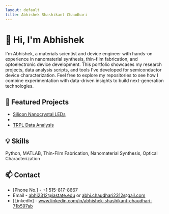 ```yaml
---
layout: default
title: Abhishek Shashikant Chaudhari
---
```


# 👋 Hi, I'm Abhishek

I'm Abhishek, a materials scientist and device engineer with hands-on experience in nanomaterial synthesis, thin-film fabrication, and optoelectronic device development. 
This portfolio showcases my research projects, data analysis scripts, and tools I've developed for semiconductor device characterization.
Feel free to explore my repositories to see how I combine experimentation with data-driven insights to build next-generation technologies.



## 🔬 Featured Projects

- [Silicon Nanocrystal LEDs](https://github.com/abhichaudhari/SiNC-LED)
- 
- [TRPL Data Analysis](https://github.com/abhichaudhari/TRPL-Toolkit)

## 💡 Skills

Python, MATLAB, Thin-Film Fabrication, Nanomaterial Synthesis, Optical Characterization

## 📫 Contact

- [Phone No.] - +1 515-817-8667 
- Email - abhi2312@iastate.edu or abhi.chaudhari2312@gail.com
- [LinkedIn] - www.linkedin.com/in/abhishek-shashikant-chaudhari-71b597ab
